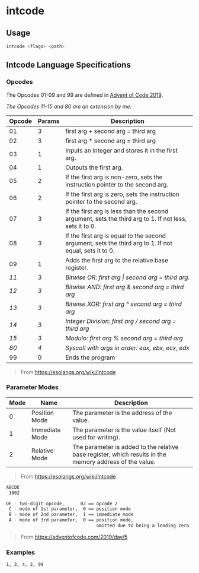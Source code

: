 # intcode

## Usage

```go
intcode <flags> <path>
```

## Intcode Language Specifications

### Opcodes

The Opcodes 01-09 and 99 are defined in [Advent of Code 2019](https://adventofcode.com/2019).

*The Opcodes 11-15 and 80 are an extension by me.*

| Opcode | Params | Description                                                  |
| ------ | ------ | ------------------------------------------------------------ |
| 01     | 3      | first arg + second arg = third arg                           |
| 02     | 3      | first arg * second arg = third arg                           |
| 03     | 1      | Inputs an integer and stores it in the first arg.            |
| 04     | 1      | Outputs the first arg.                                       |
| 05     | 2      | If the first arg is non-zero, sets the instruction pointer to the second arg. |
| 06     | 2      | If the first arg is zero, sets the instruction pointer to the second arg. |
| 07     | 3      | If the first arg is less than the second argument, sets the third arg to 1. If not less, sets it to 0. |
| 08     | 3      | If the first arg is equal to the second argument, sets the third arg to 1. If not equal, sets it to 0. |
| 09     | 1      | Adds the first arg to the relative base register.            |
| *11*   | *3*    | *Bitwise OR: first arg \| second arg = third arg.*           |
| *12*   | *3*    | *Bitwise AND: first arg & second arg = third arg*            |
| *13*   | *3*    | *Bitwise XOR: first arg ^ second arg = third arg*            |
| *14*   | *3*    | *Integer Division: first arg / second arg = third arg*       |
| *15*   | *3*    | *Modulo: first arg % second arg = third arg*                 |
| *80*   | *4*    | *Syscall with args in order: eax, ebx, ecx, edx*             |
| 99     | 0      | Ends the program                                             |

> From https://esolangs.org/wiki/Intcode

### Parameter Modes

| Mode | Name           | Description                                                  |
| ---- | -------------- | ------------------------------------------------------------ |
| 0    | Position Mode  | The parameter is the address of the value.                   |
| 1    | Immediate Mode | The parameter is the value itself (Not used for writing).    |
| 2    | Relative Mode  | The parameter is added to the relative base register, which results in the memory address of the value. |

> From https://esolangs.org/wiki/Intcode

```bash
ABCDE
 1002

DE - two-digit opcode,      02 == opcode 2
 C - mode of 1st parameter,  0 == position mode
 B - mode of 2nd parameter,  1 == immediate mode
 A - mode of 3rd parameter,  0 == position mode,
                                  omitted due to being a leading zero
```

> From https://adventofcode.com/2019/day/5

### Examples

```bash
1, 3, 4, 2, 99
```
